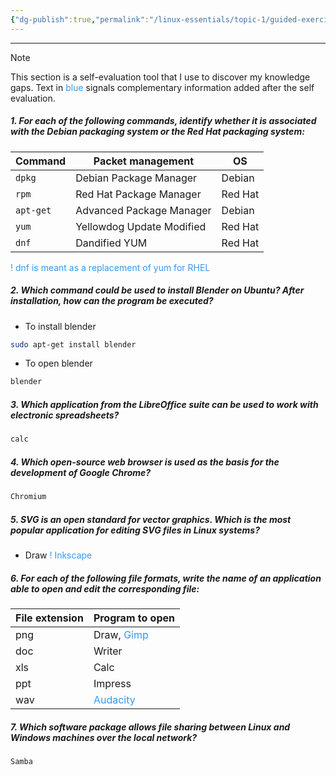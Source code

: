 ```yaml
---
{"dg-publish":true,"permalink":"/linux-essentials/topic-1/guided-exercises-1-2/","dgPassFrontmatter":true}
---
```


---

> [!NOTE] 
> This section is a self-evaluation tool that I use to discover my knowledge gaps.
Text in <font color="#3399F">blue</font> signals complementary information added after the self evaluation.

##### 1. For each of the following commands, identify whether it is associated with the Debian packaging system or the Red Hat packaging system: 

| Command   | Packet management         | OS      |
| --------- | ------------------------- | ------- |
| `dpkg`    | Debian Package Manager    | Debian  |
| `rpm`     | Red Hat Package Manager   | Red Hat |
| `apt-get` | Advanced Package Manager  | Debian  |
| `yum`     | Yellowdog Update Modified | Red Hat |
| `dnf`     | Dandified YUM             | Red Hat |

<font color="#3399F">! dnf is meant as a replacement of yum for RHEL</font>

##### 2. Which command could be used to install Blender on Ubuntu? After installation, how can the program be executed? 
- To install blender
```bash
sudo apt-get install blender
```
- To open blender
```bash
blender
```

##### 3. Which application from the LibreOffice suite can be used to work with electronic spreadsheets? 
```bash
calc
```

##### 4. Which open-source web browser is used as the basis for the development of Google Chrome? 
```bash
Chromium
```

##### 5. SVG is an open standard for vector graphics. Which is the most popular application for editing SVG files in Linux systems? 
- Draw
<font color="#3399F">! Inkscape</font>

##### 6. For each of the following file formats, write the name of an application able to open and edit the corresponding file: 

| File extension | Program to open                        |
| -------------- | -------------------------------------- |
| png            | Draw, <font color="#3399F">Gimp</font> |
| doc            | Writer                                 |
| xls            | Calc                                   |
| ppt            | Impress                                |
| wav            | <font color="#3399F">Audacity</font>   |

##### 7. Which software package allows file sharing between Linux and Windows machines over the local network?
```bash
Samba
```